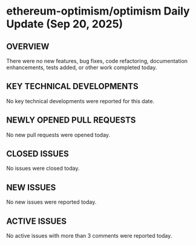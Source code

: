 # ethereum-optimism/optimism Daily Update (Sep 20, 2025)
## OVERVIEW 
There were no new features, bug fixes, code refactoring, documentation enhancements, tests added, or other work completed today.
## KEY TECHNICAL DEVELOPMENTS
No key technical developments were reported for this date.

## NEWLY OPENED PULL REQUESTS
No new pull requests were opened today.

## CLOSED ISSUES
No issues were closed today.

## NEW ISSUES
No new issues were reported today.

## ACTIVE ISSUES
No active issues with more than 3 comments were reported today.